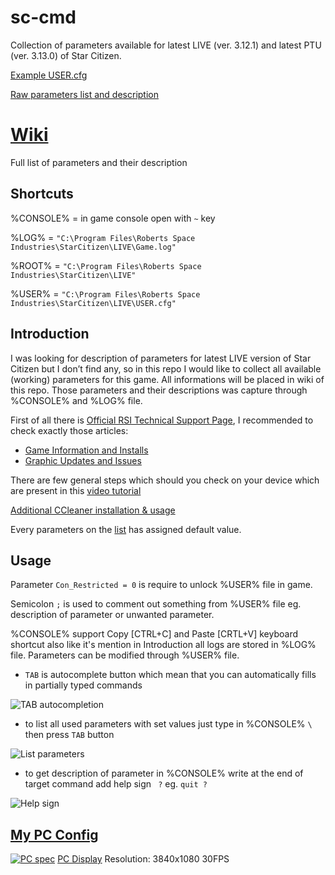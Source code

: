 # sc-cmd
Collection of parameters available for latest LIVE (ver. 3.12.1) and latest PTU (ver. 3.13.0) of Star Citizen.

[Example USER.cfg](https://github.com/emilwojcik93/sc-cmd/blob/main/LOWEST_USER.cfg)

[Raw parameters list and description](https://github.com/emilwojcik93/sc-cmd/blob/main/parameters.txt)

# [Wiki](https://github.com/emilwojcik93/sc-cmd/wiki)
Full list of parameters and their description

## Shortcuts
%CONSOLE% = in game console open with `~` key

%LOG% = `"C:\Program Files\Roberts Space Industries\StarCitizen\LIVE\Game.log"`

%ROOT% = `"C:\Program Files\Roberts Space Industries\StarCitizen\LIVE"`

%USER% = `"C:\Program Files\Roberts Space Industries\StarCitizen\LIVE\USER.cfg"`

## Introduction
I was looking for description of parameters for latest LIVE version of Star Citizen but I don’t find any, so in this repo I would like to collect all available (working) parameters for this game. All informations will be placed in wiki of this repo. Those parameters and their descriptions was capture through %CONSOLE% and %LOG% file.

First of all there is [Official RSI Technical Support Page](https://support.robertsspaceindustries.com/hc/en-us/categories/202530337-Technical-Support), I recommended to check exactly those articles:
* [Game Information and Installs](https://support.robertsspaceindustries.com/hc/en-us/sections/360000132827-Game-Information-and-Installs)
* [Graphic Updates and Issues](https://support.robertsspaceindustries.com/hc/en-us/sections/360000502253-Graphic-Updates-and-Issues)

There are few general steps which should you check on your device which are present in this [video tutorial](https://youtu.be/xD9irwzIfso)

[Additional CCleaner installation & usage](https://youtu.be/6EyCnqtaNss)

Every parameters on the [list](https://github.com/emilwojcik93/sc-cmd/wiki/Parameters-list) has assigned default value.

## Usage
Parameter `Con_Restricted = 0` is require to unlock %USER% file in game.

Semicolon `;` is used to comment out something from %USER% file eg. description of parameter or unwanted parameter.

%CONSOLE% support Copy [CTRL+C] and Paste [CRTL+V] keyboard shortcut also like it's mention in Introduction all logs are stored in %LOG% file. Parameters can be modified through %USER% file.

   - `TAB` is autocomplete button which mean that you can automatically fills in partially typed commands

   ![TAB autocompletion](https://github.com/emilwojcik93/sc-cmd/blob/main/TAB_autocompletion.gif)

   - to list all used parameters with set values just type in %CONSOLE% `\` then press `TAB` button

   ![List parameters](https://github.com/emilwojcik93/sc-cmd/blob/main/list_parameters.gif)

   - to get description of parameter in %CONSOLE% write at the end of target command add help sign ` ?` eg. `quit ?`

   ![Help sign](https://github.com/emilwojcik93/sc-cmd/blob/main/help_example.gif)
   
## [My PC Config](https://www.passmark.com/baselines/V10/display.php?id=139586361841)

[![PC spec](https://www.passmark.com/baselines/V10/images/139586361841.png)](https://www.passmark.com/baselines/V10/display.php?id=139586361841)
[PC Display](https://www.usa.philips.com/c-p/499P9H_27/brilliance-329-superwide-curved-lcd-display)
Resolution: 3840x1080 30FPS
